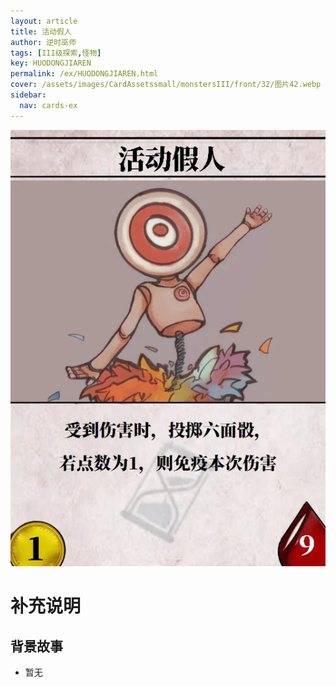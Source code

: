 ```yaml
---
layout: article
title: 活动假人
author: 逆时巫师
tags: [III级探索,怪物]
key: HUODONGJIAREN
permalink: /ex/HUODONGJIAREN.html
cover: /assets/images/CardAssetssmall/monstersIII/front/32/图片42.webp
sidebar:
  nav: cards-ex
---
```

![](/assets/images/CardAssets/monstersIII/front/32/图片42.webp)

# 补充说明



## 背景故事
* 暂无